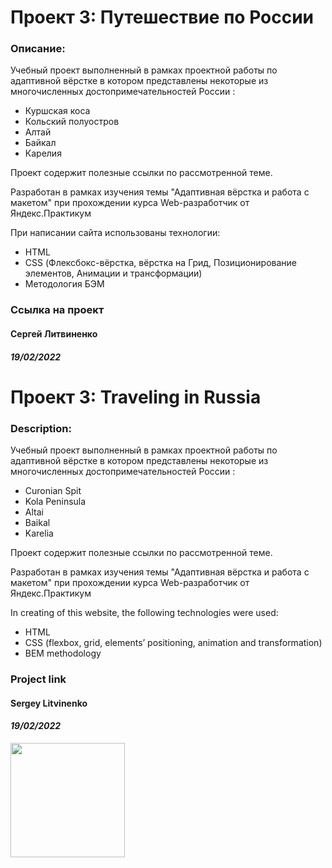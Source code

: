 # Проект 3: Путешествие по России

### Описание:
Учебный проект выполненный в рамках проектной работы по адаптивной вёрстке в котором
представлены некоторые из многочисленных достопримечательностей России :
- Куршская коса
- Кольский полуостров
- Алтай
- Байкал
- Карелия

Проект содержит полезные ссылки по рассмотренной теме.

Разработан в рамках изучения темы "Адаптивная вёрстка и работа с макетом" при
прохождении курса Web-разработчик от Яндекс.Практикум

При написании сайта использованы технологии:
- HTML
- CSS (Флексбокс-вёрстка, вёрстка на Грид, Позиционирование элементов, Анимации и трансформации)
- Методология БЭМ

### Ссылка на проект

#### __Сергей Литвиненко__
#### **_19/02/2022_**

# Проект 3: Traveling in Russia

### Description:
Учебный проект выполненный в рамках проектной работы по адаптивной вёрстке в котором
представлены некоторые из многочисленных достопримечательностей России :
- Curonian Spit
- Kola Peninsula
- Altai
- Baikal
- Karelia

Проект содержит полезные ссылки по рассмотренной теме.

Разработан в рамках изучения темы "Адаптивная вёрстка и работа с макетом" при
прохождении курса Web-разработчик от Яндекс.Практикум

In creating of this website, the following technologies were used:
-	HTML
-	CSS (flexbox, grid, elements’ positioning, animation and transformation)
-	BEM methodology

### Project link

#### __Sergey Litvinenko__
#### **_19/02/2022_**

<img src="./images/logo/Prakticum.png" width="183px">
